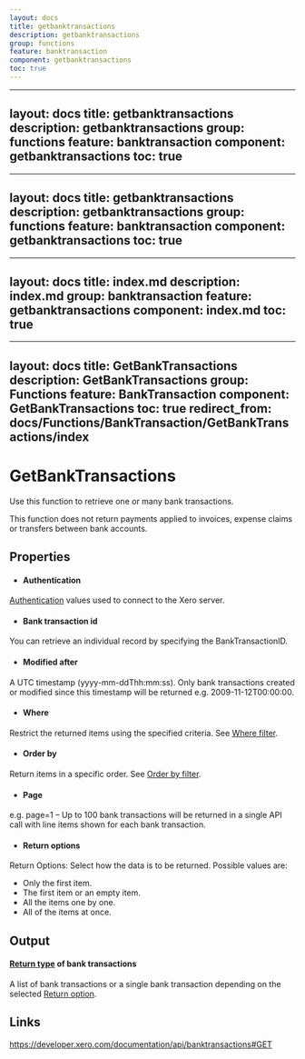 ```yaml
---
layout: docs
title: getbanktransactions
description: getbanktransactions
group: functions
feature: banktransaction
component: getbanktransactions
toc: true
---
```

---
layout: docs
title: getbanktransactions
description: getbanktransactions
group: functions
feature: banktransaction
component: getbanktransactions
toc: true
---
---
layout: docs
title: getbanktransactions
description: getbanktransactions
group: functions
feature: banktransaction
component: getbanktransactions
toc: true
---
---
layout: docs
title: index.md
description: index.md
group: banktransaction
feature: getbanktransactions
component: index.md
toc: true
---
---
layout: docs
title: GetBankTransactions
description: GetBankTransactions
group: Functions
feature: BankTransaction
component: GetBankTransactions
toc: true
redirect_from: docs/Functions/BankTransaction/GetBankTransactions/index
---
GetBankTransactions
============

Use this function to retrieve one or many bank transactions.

This function does not return payments applied to invoices, expense claims or transfers between bank accounts.

Properties
----------

- #### Authentication
[Authentication](../../../Common/Authentication/Index.md) values used to connect to the Xero server.
- #### Bank transaction id
You can retrieve an individual record by specifying the BankTransactionID.
- #### Modified after
A UTC timestamp (yyyy-mm-ddThh:mm:ss). Only bank transactions created or modified since this timestamp will be returned e.g. 2009-11-12T00:00:00.
- #### Where
Restrict the returned items using the specified criteria. See [Where filter](../../../Common/Filters/Where/Index.md).
- #### Order by
Return items in a specific order. See [Order by filter](../../../Common/Filters/OrderBy/Index.md).
- #### Page
e.g. page=1 – Up to 100 bank transactions will be returned in a single API call with line items shown for each bank transaction.
- #### Return options
Return Options: Select how the data is to be returned. Possible values are:
  * Only the first item.
  * The first item or an empty item. 
  * All the items one by one.
  * All of the items at once.


Output
-----
#### [Return type](#return-options) of bank transactions
A list of bank transactions or a single bank transaction depending on the selected [Return option](#return-options).

Links
-----

https://developer.xero.com/documentation/api/banktransactions#GET
